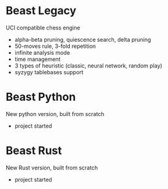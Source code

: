 # Beast Legacy
UCI compatible chess engine
- alpha-beta pruning, quiescence search, delta pruning
- 50-moves rule, 3-fold repetition
- infinite analysis mode
- time management
- 3 types of heuristic (classic, neural network, random play)
- syzygy tablebases support

# Beast Python
New python version, built from scratch
- project started

# Beast Rust
New Rust version, built from scratch
- project started
